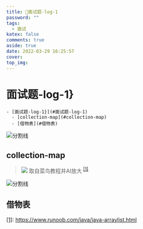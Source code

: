```yaml
---
title: 🐔面试题-log-1
password: ""
tags:
  - 面试
katex: false
comments: true
aside: true
date: 2022-03-29 16:25:57
cover:
top_img:
---
```


# 面试题-log-1}

<!--
 * @?: *********************************************************************
 * @Author: Weidows
 * @LastEditors: Weidows
 * @LastEditTime: 2022-03-29 16:48:29
 * @FilePath: \Blog-private\source\_drafts\interview\1.md
 * @Description:
 * @!: *********************************************************************
-->

```pullquote mindmap mindmap-md
- [面试题-log-1}](#面试题-log-1)
  - [collection-map](#collection-map)
  - [借物表](#借物表)
```

<a>![分割线](https://cdn.jsdelivr.net/gh/Weidows/Images/img/divider.png)</a>

## collection-map

> ![](https://www.helloimg.com/images/2022/03/29/RqkWHh.png)
> 取自菜鸟教程并AI放大 <sup id='cite_ref-1'>[\[1\]](#cite_note-1)</sup>

<a>![分割线](https://cdn.jsdelivr.net/gh/Weidows/Images/img/divider.png)</a>

## 借物表

<a name='cite_note-1' href='#cite_ref-1'>[1]</a>: https://www.runoob.com/java/java-arraylist.html
